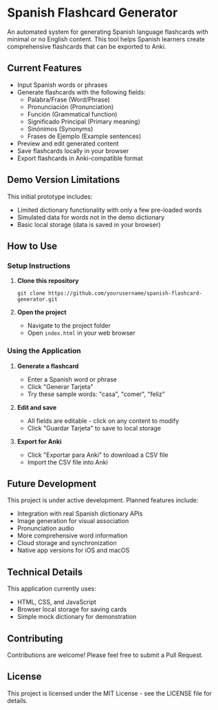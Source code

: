 # Spanish Flashcard Generator

An automated system for generating Spanish language flashcards with minimal or no English content. This tool helps Spanish learners create comprehensive flashcards that can be exported to Anki.

## Current Features

- Input Spanish words or phrases
- Generate flashcards with the following fields:
  - Palabra/Frase (Word/Phrase)
  - Pronunciación (Pronunciation)
  - Función (Grammatical function)
  - Significado Principal (Primary meaning)
  - Sinónimos (Synonyms)
  - Frases de Ejemplo (Example sentences)
- Preview and edit generated content
- Save flashcards locally in your browser
- Export flashcards in Anki-compatible format

## Demo Version Limitations

This initial prototype includes:
- Limited dictionary functionality with only a few pre-loaded words
- Simulated data for words not in the demo dictionary
- Basic local storage (data is saved in your browser)

## How to Use

### Setup Instructions

1. **Clone this repository**
   ```
   git clone https://github.com/yourusername/spanish-flashcard-generator.git
   ```

2. **Open the project**
   - Navigate to the project folder
   - Open `index.html` in your web browser

### Using the Application

1. **Generate a flashcard**
   - Enter a Spanish word or phrase
   - Click "Generar Tarjeta"
   - Try these sample words: "casa", "comer", "feliz"

2. **Edit and save**
   - All fields are editable - click on any content to modify
   - Click "Guardar Tarjeta" to save to local storage

3. **Export for Anki**
   - Click "Exportar para Anki" to download a CSV file
   - Import the CSV file into Anki

## Future Development

This project is under active development. Planned features include:

- Integration with real Spanish dictionary APIs
- Image generation for visual association
- Pronunciation audio
- More comprehensive word information
- Cloud storage and synchronization
- Native app versions for iOS and macOS

## Technical Details

This application currently uses:
- HTML, CSS, and JavaScript
- Browser local storage for saving cards
- Simple mock dictionary for demonstration

## Contributing

Contributions are welcome! Please feel free to submit a Pull Request.

## License

This project is licensed under the MIT License - see the LICENSE file for details.
